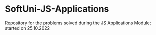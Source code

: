# SoftUni-JS-Applications
Repository for the problems solved during the JS Applications Module; started on 25.10.2022
